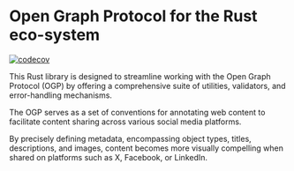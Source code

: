 # Open Graph Protocol for the Rust eco-system

[![codecov](https://codecov.io/gh/ekkolon/ogp/graph/badge.svg?token=7CI720UB3J)](https://codecov.io/gh/ekkolon/ogp)

This Rust library is designed to streamline working with the Open Graph Protocol (OGP) by offering a comprehensive suite of utilities, validators, and error-handling mechanisms.

The OGP serves as a set of conventions for annotating web content to facilitate content sharing across various social media platforms.

By precisely defining metadata, encompassing object types, titles, descriptions, and images, content becomes more visually compelling when shared on platforms such as X, Facebook, or LinkedIn.
